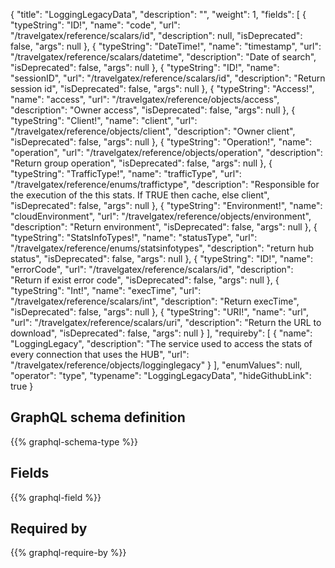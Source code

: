 {
  "title": "LoggingLegacyData",
  "description": "",
  "weight": 1,
  "fields": [
    {
      "typeString": "ID!",
      "name": "code",
      "url": "/travelgatex/reference/scalars/id",
      "description": null,
      "isDeprecated": false,
      "args": null
    },
    {
      "typeString": "DateTime!",
      "name": "timestamp",
      "url": "/travelgatex/reference/scalars/datetime",
      "description": "Date of search",
      "isDeprecated": false,
      "args": null
    },
    {
      "typeString": "ID!",
      "name": "sessionID",
      "url": "/travelgatex/reference/scalars/id",
      "description": "Return session id",
      "isDeprecated": false,
      "args": null
    },
    {
      "typeString": "Access!",
      "name": "access",
      "url": "/travelgatex/reference/objects/access",
      "description": "Owner access",
      "isDeprecated": false,
      "args": null
    },
    {
      "typeString": "Client!",
      "name": "client",
      "url": "/travelgatex/reference/objects/client",
      "description": "Owner client",
      "isDeprecated": false,
      "args": null
    },
    {
      "typeString": "Operation!",
      "name": "operation",
      "url": "/travelgatex/reference/objects/operation",
      "description": "Return group operation",
      "isDeprecated": false,
      "args": null
    },
    {
      "typeString": "TrafficType!",
      "name": "trafficType",
      "url": "/travelgatex/reference/enums/traffictype",
      "description": "Responsible for the execution of the this stats. If TRUE then cache, else client",
      "isDeprecated": false,
      "args": null
    },
    {
      "typeString": "Environment!",
      "name": "cloudEnvironment",
      "url": "/travelgatex/reference/objects/environment",
      "description": "Return environment",
      "isDeprecated": false,
      "args": null
    },
    {
      "typeString": "StatsInfoTypes!",
      "name": "statusType",
      "url": "/travelgatex/reference/enums/statsinfotypes",
      "description": "return hub status",
      "isDeprecated": false,
      "args": null
    },
    {
      "typeString": "ID!",
      "name": "errorCode",
      "url": "/travelgatex/reference/scalars/id",
      "description": "Return if exist error code",
      "isDeprecated": false,
      "args": null
    },
    {
      "typeString": "Int!",
      "name": "execTime",
      "url": "/travelgatex/reference/scalars/int",
      "description": "Return execTime",
      "isDeprecated": false,
      "args": null
    },
    {
      "typeString": "URI!",
      "name": "url",
      "url": "/travelgatex/reference/scalars/uri",
      "description": "Return the URL to download",
      "isDeprecated": false,
      "args": null
    }
  ],
  "requireby": [
    {
      "name": "LoggingLegacy",
      "description": "The service used to access the stats of every connection that uses the HUB",
      "url": "/travelgatex/reference/objects/logginglegacy"
    }
  ],
  "enumValues": null,
  "operator": "type",
  "typename": "LoggingLegacyData",
  "hideGithubLink": true
}
## GraphQL schema definition

{{% graphql-schema-type %}}

## Fields

{{% graphql-field %}}

## Required by

{{% graphql-require-by %}}
